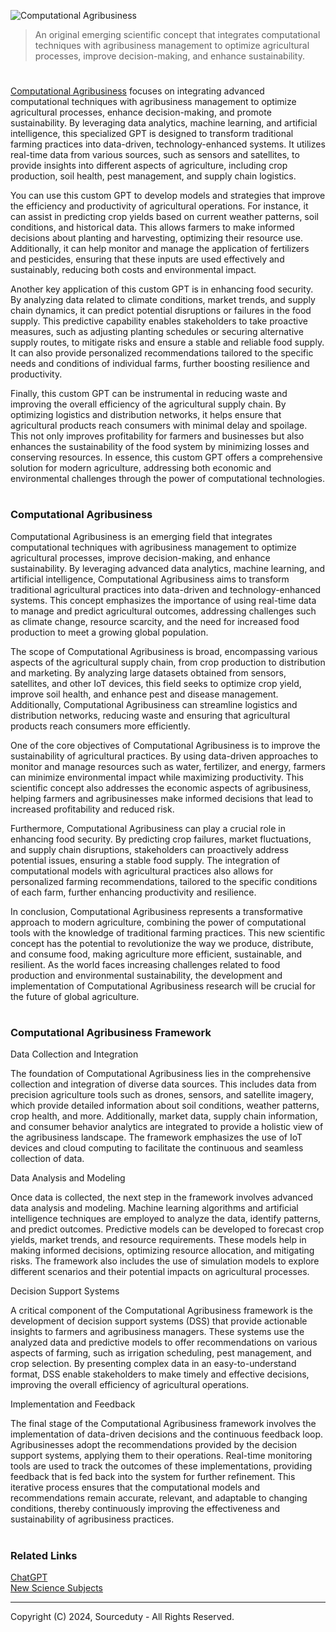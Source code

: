 ![Computational Agribusiness](https://github.com/user-attachments/assets/df93890b-cd4b-4696-afff-49bb51b48c24)

> An original emerging scientific concept that integrates computational techniques with agribusiness management to optimize agricultural processes, improve decision-making, and enhance sustainability.

#

[Computational Agribusiness](https://chatgpt.com/g/g-iamalI22V-computational-agribusiness) focuses on integrating advanced computational techniques with agribusiness management to optimize agricultural processes, enhance decision-making, and promote sustainability. By leveraging data analytics, machine learning, and artificial intelligence, this specialized GPT is designed to transform traditional farming practices into data-driven, technology-enhanced systems. It utilizes real-time data from various sources, such as sensors and satellites, to provide insights into different aspects of agriculture, including crop production, soil health, pest management, and supply chain logistics.

You can use this custom GPT to develop models and strategies that improve the efficiency and productivity of agricultural operations. For instance, it can assist in predicting crop yields based on current weather patterns, soil conditions, and historical data. This allows farmers to make informed decisions about planting and harvesting, optimizing their resource use. Additionally, it can help monitor and manage the application of fertilizers and pesticides, ensuring that these inputs are used effectively and sustainably, reducing both costs and environmental impact.

Another key application of this custom GPT is in enhancing food security. By analyzing data related to climate conditions, market trends, and supply chain dynamics, it can predict potential disruptions or failures in the food supply. This predictive capability enables stakeholders to take proactive measures, such as adjusting planting schedules or securing alternative supply routes, to mitigate risks and ensure a stable and reliable food supply. It can also provide personalized recommendations tailored to the specific needs and conditions of individual farms, further boosting resilience and productivity.

Finally, this custom GPT can be instrumental in reducing waste and improving the overall efficiency of the agricultural supply chain. By optimizing logistics and distribution networks, it helps ensure that agricultural products reach consumers with minimal delay and spoilage. This not only improves profitability for farmers and businesses but also enhances the sustainability of the food system by minimizing losses and conserving resources. In essence, this custom GPT offers a comprehensive solution for modern agriculture, addressing both economic and environmental challenges through the power of computational technologies.


#
### Computational Agribusiness

Computational Agribusiness is an emerging field that integrates computational techniques with agribusiness management to optimize agricultural processes, improve decision-making, and enhance sustainability. By leveraging advanced data analytics, machine learning, and artificial intelligence, Computational Agribusiness aims to transform traditional agricultural practices into data-driven and technology-enhanced systems. This concept emphasizes the importance of using real-time data to manage and predict agricultural outcomes, addressing challenges such as climate change, resource scarcity, and the need for increased food production to meet a growing global population.

The scope of Computational Agribusiness is broad, encompassing various aspects of the agricultural supply chain, from crop production to distribution and marketing. By analyzing large datasets obtained from sensors, satellites, and other IoT devices, this field seeks to optimize crop yield, improve soil health, and enhance pest and disease management. Additionally, Computational Agribusiness can streamline logistics and distribution networks, reducing waste and ensuring that agricultural products reach consumers more efficiently.

One of the core objectives of Computational Agribusiness is to improve the sustainability of agricultural practices. By using data-driven approaches to monitor and manage resources such as water, fertilizer, and energy, farmers can minimize environmental impact while maximizing productivity. This scientific concept also addresses the economic aspects of agribusiness, helping farmers and agribusinesses make informed decisions that lead to increased profitability and reduced risk.

Furthermore, Computational Agribusiness can play a crucial role in enhancing food security. By predicting crop failures, market fluctuations, and supply chain disruptions, stakeholders can proactively address potential issues, ensuring a stable food supply. The integration of computational models with agricultural practices also allows for personalized farming recommendations, tailored to the specific conditions of each farm, further enhancing productivity and resilience.

In conclusion, Computational Agribusiness represents a transformative approach to modern agriculture, combining the power of computational tools with the knowledge of traditional farming practices. This new scientific concept has the potential to revolutionize the way we produce, distribute, and consume food, making agriculture more efficient, sustainable, and resilient. As the world faces increasing challenges related to food production and environmental sustainability, the development and implementation of Computational Agribusiness research will be crucial for the future of global agriculture.

#
### Computational Agribusiness Framework

Data Collection and Integration

The foundation of Computational Agribusiness lies in the comprehensive collection and integration of diverse data sources. This includes data from precision agriculture tools such as drones, sensors, and satellite imagery, which provide detailed information about soil conditions, weather patterns, crop health, and more. Additionally, market data, supply chain information, and consumer behavior analytics are integrated to provide a holistic view of the agribusiness landscape. The framework emphasizes the use of IoT devices and cloud computing to facilitate the continuous and seamless collection of data.

Data Analysis and Modeling

Once data is collected, the next step in the framework involves advanced data analysis and modeling. Machine learning algorithms and artificial intelligence techniques are employed to analyze the data, identify patterns, and predict outcomes. Predictive models can be developed to forecast crop yields, market trends, and resource requirements. These models help in making informed decisions, optimizing resource allocation, and mitigating risks. The framework also includes the use of simulation models to explore different scenarios and their potential impacts on agricultural processes.

Decision Support Systems

A critical component of the Computational Agribusiness framework is the development of decision support systems (DSS) that provide actionable insights to farmers and agribusiness managers. These systems use the analyzed data and predictive models to offer recommendations on various aspects of farming, such as irrigation scheduling, pest management, and crop selection. By presenting complex data in an easy-to-understand format, DSS enable stakeholders to make timely and effective decisions, improving the overall efficiency of agricultural operations.

Implementation and Feedback

The final stage of the Computational Agribusiness framework involves the implementation of data-driven decisions and the continuous feedback loop. Agribusinesses adopt the recommendations provided by the decision support systems, applying them to their operations. Real-time monitoring tools are used to track the outcomes of these implementations, providing feedback that is fed back into the system for further refinement. This iterative process ensures that the computational models and recommendations remain accurate, relevant, and adaptable to changing conditions, thereby continuously improving the effectiveness and sustainability of agribusiness practices.

#
### Related Links

[ChatGPT](https://github.com/sourceduty/ChatGPT/tree/main)
<br>
[New Science Subjects](https://github.com/sourceduty/New_Science_Subjects)

***
Copyright (C) 2024, Sourceduty - All Rights Reserved.
